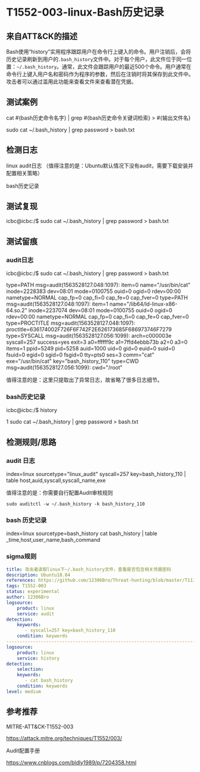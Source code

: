 # T1552-003-linux-Bash历史记录

## 来自ATT&CK的描述

Bash使用“history”实用程序跟踪用户在命令行上键入的命令。用户注销后，会将历史记录刷新到用户的`.bash_history`文件中。对于每个用户，此文件位于同一位置：`~/.bash_history`。通常，此文件会跟踪用户的最近500个命令。用户通常在命令行上键入用户名和密码作为程序的参数，然后在注销时将其保存到此文件中。攻击者可以通过滥用此功能来查看文件来查看潜在凭据。

## 测试案例

cat #{bash历史命令名字} | grep #{bash历史命令关键词检索} > #{输出文件名}

sudo cat  ~/.bash_history | grep password > bash.txt

## 检测日志

linux audit日志 （值得注意的是：Ubuntu默认情况下没有audit，需要下载安装并配置相关策略）

bash历史记录

## 测试复现

icbc@icbc:/$ sudo cat ~/.bash_history | grep password > bash.txt

## 测试留痕

### audit日志

icbc@icbc:/$ sudo cat ~/.bash_history | grep password > bash.txt

type=PATH msg=audit(1563528127.048:1097): item=0 name="/usr/bin/cat" inode=2228383 dev=08:01 mode=0100755 ouid=0 ogid=0 rdev=00:00 nametype=NORMAL cap_fp=0 cap_fi=0 cap_fe=0 cap_fver=0
type=PATH msg=audit(1563528127.048:1097): item=1 name="/lib64/ld-linux-x86-64.so.2" inode=2237074 dev=08:01 mode=0100755 ouid=0 ogid=0 rdev=00:00 nametype=NORMAL cap_fp=0 cap_fi=0 cap_fe=0 cap_fver=0
type=PROCTITLE msg=audit(1563528127.048:1097): proctitle=636174002F726F6F742F2E626173685F686973746F7279
type=SYSCALL msg=audit(1563528127.056:1099): arch=c000003e syscall=257 success=yes exit=3 a0=ffffff9c a1=7ffd4ebbb73b a2=0 a3=0 items=1 ppid=5249 pid=5258 auid=1000 uid=0 gid=0 euid=0 suid=0 fsuid=0 egid=0 sgid=0 fsgid=0 tty=pts0 ses=3 comm="cat" exe="/usr/bin/cat" key="bash_history_110"
type=CWD msg=audit(1563528127.056:1099): cwd="/root"

值得注意的是：这里只提取出了异常日志，故省略了很多日志细节。

### bash历史记录

icbc@icbc:/$ history

1  sudo cat ~/.bash_history | grep password > bash.txt

## 检测规则/思路

### audit 日志

index=linux sourcetype="linux_audit" syscall=257 key=bash_history_110 | table host,auid,syscall,syscall_name,exe

值得注意的是：你需要自行配置Audit审核规则

```history
sudo auditctl -w ~/.bash_history -k bash_history_110
```

### bash 历史记录

index=linux sourcetype=bash_history cat bash_history | table _time,host,user_name,bash_command

### **sigma规则**

```yml
title: 攻击者读取linux下~/.bash_history文件，查看是否包含相关凭据密码
description: Ubuntu18.04
references: https://github.com/12306Bro/Threat-hunting/blob/master/T1139-linux-Bash历史记录.md
tags: T1552-003
status: experimental
author: 12306Bro
logsource:
​    product: linux
​    service: audit
detection:
​    keywords:
​       - syscall=257 key=bash_history_110
​    condition: keywords
----------------------------------------------------------------------------------------
logsource:
​    product: linux
​    service: history
detection:
​    selection:
​    keywords:
​       - cat bash_history
​    condition: keywords
level: medium
```

## 参考推荐

MITRE-ATT&CK-T1552-003

<https://attack.mitre.org/techniques/T1552/003/>

Audit配置手册

<https://www.cnblogs.com/bldly1989/p/7204358.html>
